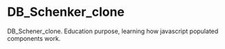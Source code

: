 # DB_Schenker_clone
DB_Schener_clone. Education purpose, learning how javascript populated components work.

